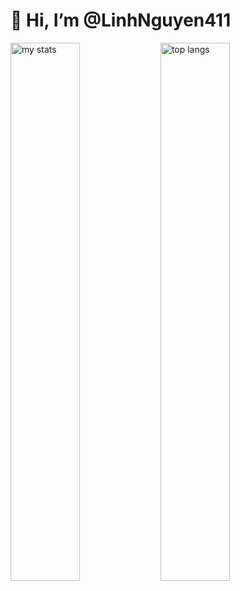 # 👋 Hi, I’m @LinhNguyen411

<img alt="my stats" align="left" width="47%" src="https://github-readme-stats.vercel.app/api?username=LinhNguyen411&theme=dark"/>

<img alt="top langs" align="left" width="47%" src="https://github-readme-stats.vercel.app/api/top-langs/?username=LinhNguyen411&layout=compact&theme=dark"/>
